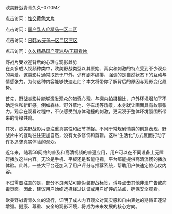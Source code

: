 欧美野战青青久久-0710MZ

点击访问：<a href="https://heiliao2dmwwy.pages.dev">性交黄色大片</a>

点击访问：<a href="https://heiliaoll4qsx.pages.dev">国产乱人伦精品一区二区</a>

点击访问：<a href="https://heiliaowzu4ur.pages.dev">日韩av无码一区二区三区</a>

点击访问：<a href="https://heiliaozj3tjd.pages.dev">久久精品国产亚洲AV无码看片</a>

野战片受欢迎背后的心理与观影趋势  
在众多成人视频种类中，欧美野战类型以其原始、真实和刺激的特点受到不少观众的喜爱。这类影片通常取景于户外，少有剧本编排，强调的是自然状态下的互动与情感张力。为何这种内容能够快速走红？本文将带你了解背后的原因与观影变化趋势。

首先，野战类影片能够激发观众的猎奇心理。与棚内拍摄相比，户外环境增加了不确定性和新鲜感。例如森林、野外草地、停车场等场景，本身就让画面具有故事张力。观众在观看过程中，不仅感受到身体碰撞的刺激，更沉浸于整体环境氛围所带来的情绪共鸣。

其次，欧美野战影片更注重真实性和细节捕捉。不同于常规剧情类的刻意表现，野战片中的互动往往更加自然，没有太多修饰和剪辑。这种“生活化”方式反而打动了许多追求真实体验的观众。

近年来，随着5G网络的普及和高清视频的普遍应用，用户可以在不同设备上无障碍播放这些内容。无论是手机、平板还是智能电视，平台都能提供高清流畅的播放体验。此外，一些大平台还加入了用户评分与推荐系统，帮助用户快速定位心仪内容。

不过需要注意的是，部分不良网站可能伪装野战标签，诱导点击其他非法广告或病毒页面。因此，建议用户始终选择经过认证或用户好评的站点，确保安全观看。

欧美野战青青久久的流行，证明了成人内容观众对真实感和自由表达的期待正逐渐增强。健康、尊重、安全的观影环境，将成为未来发展的核心方向。

<span style="display:none;">[Canonical link]( )</span>
